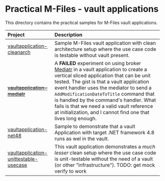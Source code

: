 # Practical M-Files - vault applications

This directory contains the practical samples for M-Files vault applications.

|Project|Description|
|:---|:---|
| [vaultapplication-cleanarch](../../../../tree/main/src/vaultapplication/vaultapplication-cleanarch)  | Sample M-Files vault application with clean architecture setup where the use case code is testable without vault present. |
| ~~[vaultapplication-mediatr](../../../../tree/main/src/vaultapplication/vaultapplication-mediatr)~~ | A **FAILED** experiment on using broker [Mediatr](https://github.com/jbogard/MediatR) in a vault application to create a vertical sliced application that can be unit tested. The gist is that a vault application event handler uses the mediator to send a `AddModificationDateToTitle` command that is handled by the command's handler.  What fails is that we need a valid vault reference at initialization, and I cannot find one that lives long enough. |
| [vaultapplication-net48](../../../../tree/main/src/vaultapplication/vaultapplication-net48) | Sample to demonstrate that a vault Application with target .NET framework 4.8 runs as wel in the vault. |
| [vaultapplication-unittestable-usecase](../../../../tree/main/src/vaultapplication/vaultapplication-unittestable-usecase)  | This vault application demonstrates a *much lesser* clean setup where the use case code is unit-testable without the need of a vault (or other "infrastructure"). TODO: get mock verify to work |
